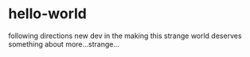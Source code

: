 # hello-world
following directions
new dev in the making
this strange world deserves something about more...strange...
